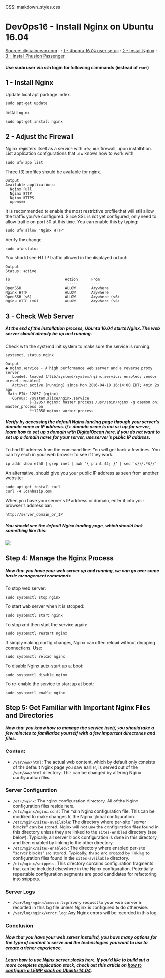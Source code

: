 CSS: markdown_styles.css

# DevOps16 - Install Nginx on Ubuntu 16.04

[Source: digitalocean.com](https://www.digitalocean.com/community/tutorials/how-to-install-nginx-on-ubuntu-16-04)
:
: [1 - Ubuntu 16.04 user setup](devops16_1_ubuntu16_setup.html)
: [2 - Install Nginx](devops16_2_install_nginx.html)
: [3 - Install Phusion Passenger](devops16_3_install_phusionpassenger.html)

#### Use sudo user via ssh login for following commands (instead of `root`)

## 1 - Install Nginx

Update local apt package index.

```
sudo apt-get update
```

Install `nginx`

```
sudo apt-get install nginx
```

## 2 - Adjust the Firewall

Nginx registers itself as a service with `ufw`, our firewall, upon installation.
List application configurations that `ufw` knows how to work with.

```
sudo ufw app list
```

Three (3) profiles should be available for nginx.

```
Output
Available applications:
  Nginx Full
  Nginx HTTP
  Nginx HTTPS
  OpenSSH
```

It is recommended to enable the most restrictive profile that will still allow the traffic you've configured.
Since SSL is not yet configured, only need to allow traffic on port 80 at this time.
You can enable this by typing:

```
sudo ufw allow 'Nginx HTTP'
```

Verify the change

```
sudo ufw status
```

You should see HTTP traffic allowed in the displayed output:

```
Output
Status: active

To                         Action      From
--                         ------      ----
OpenSSH                    ALLOW       Anywhere                  
Nginx HTTP                 ALLOW       Anywhere                  
OpenSSH (v6)               ALLOW       Anywhere (v6)             
Nginx HTTP (v6)            ALLOW       Anywhere (v6)
```


## 3 - Check Web Server

##### At the end of the installation process, Ubuntu 16.04 starts Nginx. The web server should already be up and running.

Check with the systemd init system to make sure the service is running:

```
systemctl status nginx
```

```
Output
● nginx.service - A high performance web server and a reverse proxy server
   Loaded: loaded (/lib/systemd/system/nginx.service; enabled; vendor preset: enabled)
   Active: active (running) since Mon 2016-04-18 16:14:00 EDT; 4min 2s ago
 Main PID: 12857 (nginx)
   CGroup: /system.slice/nginx.service
           ├─12857 nginx: master process /usr/sbin/nginx -g daemon on; master_process on
           └─12858 nginx: worker process
```

##### Verify by accessing the default Nginx landing page through your server's domain name or IP address. If a domain name is not set up for server, learn how to [set up a domain with DigitalOcean here.](https://digitalocean.com/community/articles/how-to-set-up-a-host-name-with-digitalocean) If you do not want to set up a domain name for your server, use server's public IP address.


To find IP address from the command line:
You will get back a few lines. You can try each in your web browser to see if they work.

```
ip addr show eth0 | grep inet | awk '{ print $2; }' | sed 's/\/.*$//'
```


An alternative, should give you your public IP address as seen from another website:

```
sudo apt-get install curl
curl -4 icanhazip.com
```

When you have your server's IP address or domain, enter it into your browser's address bar:

```
http://server_domain_or_IP
```

##### You should see the default Nginx landing page, which should look something like this:

<img src='https://assets.digitalocean.com/articles/nginx_1604/default_page.png' />



## Step 4: Manage the Nginx Process

##### Now that you have your web server up and running, we can go over some basic management commands.

To stop web server:

```
sudo systemctl stop nginx
```
To start web server when it is stopped:

```
sudo systemctl start nginx
```

To stop and then start the service again:

```
sudo systemctl restart nginx
```

If simply making config changes, Nginx can often reload without dropping connections. Use:

```
sudo systemctl reload nginx
```

To disable Nginx auto-start up at boot:

```
sudo systemctl disable nginx
```

To re-enable the service to start up at boot:

```
sudo systemctl enable nginx
```

## Step 5: Get Familiar with Important Nginx Files and Directories

##### Now that you know how to manage the service itself, you should take a few minutes to familiarize yourself with a few important directories and files.

### Content

* `/var/www/html`: The actual web content, which by default only consists of the default Nginx page you saw earlier, is served out of the `/var/www/html` directory. This can be changed by altering Nginx configuration files.

### Server Configuration

* `/etc/nginx`: The nginx configuration directory. All of the Nginx configuration files reside here.
* `/etc/nginx/nginx.conf`: The main Nginx configuration file. This can be modified to make changes to the Nginx global configuration.
* `/etc/nginx/sites-available`: The directory where per-site "server blocks" can be stored. Nginx will not use the configuration files found in this directory unless they are linked to the `sites-enabled` directory (see below). Typically, all server block configuration is done in this directory, and then enabled by linking to the other directory.
* `/etc/nginx/sites-enabled/`: The directory where enabled per-site "server blocks" are stored. Typically, these are created by linking to configuration files found in the `sites-available` directory.
* `/etc/nginx/snippets`: This directory contains configuration fragments that can be included elsewhere in the Nginx configuration. Potentially repeatable configuration segments are good candidates for refactoring into snippets.


### Server Logs

* `/var/log/nginx/access.log`: Every request to your web server is recorded in this log file unless Nginx is configured to do otherwise.
* `/var/log/nginx/error.log`: Any Nginx errors will be recorded in this log.

### Conclusion

##### Now that you have your web server installed, you have many options for the type of content to serve and the technologies you want to use to create a richer experience.

##### Learn [how to use Nginx server blocks](https://www.digitalocean.com/community/articles/how-to-set-up-nginx-server-blocks-virtual-hosts-on-ubuntu-14-04-lts) here. If you'd like to build out a more complete application stack, check out this article on [how to configure a LEMP stack on Ubuntu 14.04](https://www.digitalocean.com/community/articles/how-to-install-linux-nginx-mysql-php-lemp-stack-on-ubuntu-14-04).

